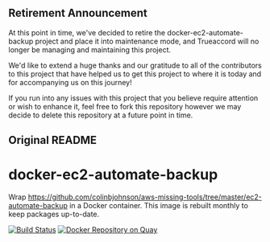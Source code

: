 ## Retirement Announcement
At this point in time, we've decided to retire the docker-ec2-automate-backup project and place it into maintenance mode,
and Trueaccord will no longer be managing and maintaining this project.

We'd like to extend a huge thanks and our gratitude to all of the contributors to this project that
have helped us to get this project to where it is today and for accompanying us on this journey!

If you run into any issues with this project that you believe require attention or wish to enhance
it, feel free to fork this repository however we may decide to delete this repository at a future
point in time.

## Original README

# docker-ec2-automate-backup

Wrap https://github.com/colinbjohnson/aws-missing-tools/tree/master/ec2-automate-backup
in a Docker container. This image is rebuilt monthly to keep packages up-to-date.

[![Build Status](https://travis-ci.org/trueaccord/docker-ec2-automate-backup.svg?branch=master)](https://travis-ci.org/trueaccord/docker-ec2-automate-backup)
[![Docker Repository on Quay](https://quay.io/repository/trueaccord/ec2-automate-backup/status "Docker Repository on Quay")](https://quay.io/repository/trueaccord/ec2-automate-backup)

